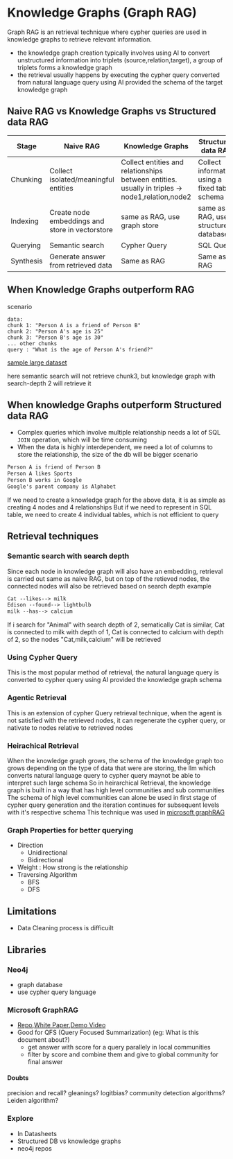 # Knowledge Graphs (Graph RAG)
Graph RAG is an retrieval technique where cypher queries are used in knowledge graphs to retrieve relevant information.
- the knowledge graph creation typically involves using AI to convert unstructured information into triplets (source,relation,target), a group of triplets forms a knowledge graph
- the retrieval usually happens by executing the cypher query converted from natural language query using AI provided the schema of the target knowledge graph

## Naive RAG vs Knowledge Graphs vs Structured data RAG
|Stage| Naive RAG | Knowledge Graphs | Structured data RAG
| --- | --- | -- | -- |
| Chunking | Collect isolated/meaningful entities | Collect entities and relationships between entities. usually in triples -> node1,relation,node2 | Collect information using a fixed table schema
| Indexing | Create node embeddings and store in vectorstore | same as RAG, use graph store | same as RAG, use structured database
| Querying | Semantic search | Cypher Query | SQL Query
| Synthesis | Generate answer from retrieved data | Same as RAG | Same as RAG

## When Knowledge Graphs outperform RAG
scenario
```
data:
chunk 1: "Person A is a friend of Person B"
chunk 2: "Person A's age is 25"
chunk 3: "Person B's age is 30"
... other chunks
query : "What is the age of Person A's friend?"
```
[sample large dataset](https://github.com/yixuantt/MultiHop-RAG)

here semantic search will not retrieve chunk3, but knowledge graph with search-depth 2 will retrieve it

## When knowledge Graphs outperform Structured data RAG
 - Complex queries which involve multiple relationship needs a lot of SQL `JOIN` operation, which will be time consuming
 - When the data is highly interdependent, we need a lot of columns to store the relationship, the size of the db will be bigger
scenario
```txt
Person A is friend of Person B
Person A likes Sports
Person B works in Google
Google's parent company is Alphabet
```
If we need to create a knowledge graph for the above data, it is as simple as creating 4 nodes and 4 relationships
But if we need to represent in SQL table, we need to create 4 individual tables, which is not efficient to query

## Retrieval techniques
### Semantic search with search depth
Since each node in knowledge graph will also have an embedding, retrieval is carried out same as naive RAG, but on top of the retieved nodes, the connected nodes will also be retrieved based on search depth
example
```txt
Cat --likes--> milk
Edison --found--> lightbulb
milk --has--> calcium
```
If i search for "Animal" with search depth of 2, sematically Cat is similar, Cat is connected to milk with depth of 1, Cat is connected to calcium with depth of 2, so the nodes "Cat,milk,calcium" will be retrieved 

### Using Cypher Query
This is the most popular method of retrieval, the natural language query is converted to cypher query using AI provided the knowledge graph schema

### Agentic Retrieval
This is an extension of cypher Query retrieval technique, when the agent is not satisfied with the retrieved nodes, it can regenerate the cypher query, or nativate to nodes relative to retrieved nodes

### Heirachical Retrieval
When the knowledge graph grows, the schema of the knowledge graph too grows depending on the type of data that were are storing, the llm which converts natural language query to cypher query maynot be able to interpret such large schema
So in heirarchical Retrieval, the knowledge graph is built in a way that has high level communities and sub communities
The schema of high level communities can alone be used in first stage of cypher query generation and the iteration continues for subsequent levels with it's respective schema
This technique was used in [microsoft graphRAG](https://microsoft.github.io/graphrag/)

### Graph Properties for better querying
- Direction
    - Unidirectional
    - Bidirectional
- Weight : How strong is the relationship
- Traversing Algorithm
    - BFS
    - DFS

## Limitations
- Data Cleaning process is difficuilt

## Libraries
### Neo4j
- graph database
- use cypher query language

### Microsoft GraphRAG
- [Repo](https://github.com/microsoft/graphrag?tab=readme-ov-file),[White Paper](https://arxiv.org/pdf/2404.16130),[Demo Video](https://youtu.be/jCjyaQL-7mA?si=PTPT9XdJdX-2wbdi)
- Good for QFS (Query Focused Summarization) (eg: What is this document about?)
  - get answer with score for a query parallely in local communities
  - filter by score and combine them and give to global community for final answer

#### Doubts
precision and recall?
gleanings?
logitbias?
community detection algorithms? Leiden algorithm?

### Explore
- In Datasheets
- Structured DB vs knowledge graphs
- neo4j repos


